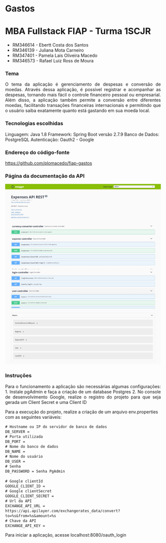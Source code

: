 # Gastos

# MBA Fullstack FIAP - Turma 1SCJR

+ RM346614 - Ebertt Costa dos Santos
+ RM346139 - Juliana Mota Carneiro
+ RM347401 - Pamela Lais Oliveira Macedo
+ RM346573 - Rafael Luiz Ross de Moura

### Tema
<p align="justify">
O tema da aplicação é gerenciamento de despesas e conversão de moedas. Através dessa aplicação, é possível registrar e acompanhar as despesas, tornando mais fácil o controle financeiro pessoal ou empresarial. Além disso, a aplicação também permite a conversão entre diferentes moedas, facilitando transações financeiras internacionais e permitindo que o usuário saiba exatamente quanto está gastando em sua moeda local.
</p>

### Tecnologias escolhidas
Linguagem: Java 1.8
Framework: Spring Boot versão 2.7.9
Banco de Dados: PostgreSQL
Autenticação: Oauth2 - Google

### Endereço do código-fonte 

https://github.com/plomacedo/fiap-gastos

### Página da documentação da API
![img.png](img.png)

### Instruções

<p align="justify">
Para o funcionamento a aplicação são necessárias algumas configurações:
1. Instale pgAdmin e faça a criação de um database Postgres
2. No console de desenvolvimento Google, realize o registro do projeto para que seja gerada um Client Secret e uma Client ID


Para a execução do projeto, realize a criação de um arquivo env.properties com as seguintes variáveis:

</p>

```
# Hostname ou IP do servidor de banco de dados
DB_SERVER = 
# Porta utilizada
DB_PORT = 
# Nome do banco de dados 
DB_NAME = 
# Nome do usuário
DB_USER = 
# Senha
DB_PASSWORD = Senha PgAdmin

# Google clientId
GOOGLE_CLIENT_ID =
# Google clientSecret 
GOOGLE_CLIENT_SECRET =
# Url da API 
EXCHANGE_API_URL = https://api.apilayer.com/exchangerates_data/convert?to=%s&from=%s&amount=%s
# Chave da API
EXCHANGE_API_KEY = 
```

Para iniciar a aplicação, acesse localhost:8080/oauth_login
